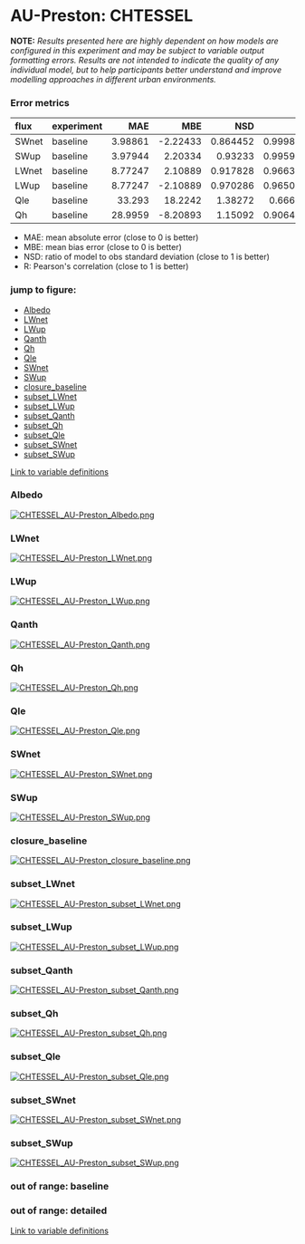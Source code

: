 # AU-Preston: CHTESSEL

**NOTE:** *Results presented here are highly dependent on how models are configured in this experiment and may be subject to variable output formatting errors. Results are not intended to indicate the quality of any individual model, but to help participants better understand and improve modelling approaches in different urban environments.*

### Error metrics

| flux   | experiment   |      MAE |      MBE |      NSD |        R |
|:-------|:-------------|---------:|---------:|---------:|---------:|
| SWnet  | baseline     |  3.98861 | -2.22433 | 0.864452 | 0.999872 |
| SWup   | baseline     |  3.97944 |  2.20334 | 0.93233  | 0.995943 |
| LWnet  | baseline     |  8.77247 |  2.10889 | 0.917828 | 0.966334 |
| LWup   | baseline     |  8.77247 | -2.10889 | 0.970286 | 0.965061 |
| Qle    | baseline     | 33.293   | 18.2242  | 1.38272  | 0.66611  |
| Qh     | baseline     | 28.9959  | -8.20893 | 1.15092  | 0.906494 |

 - MAE: mean absolute error (close to 0 is better)
 - MBE: mean bias error (close to 0 is better)
 - NSD: ratio of model to obs standard deviation (close to 1 is better)
 - R: Pearson's correlation (close to 1 is better)

### jump to figure:
 - [Albedo](#albedo)
 - [LWnet](#lwnet)
 - [LWup](#lwup)
 - [Qanth](#qanth)
 - [Qh](#qh)
 - [Qle](#qle)
 - [SWnet](#swnet)
 - [SWup](#swup)
 - [closure_baseline](#closure_baseline)
 - [subset_LWnet](#subset_lwnet)
 - [subset_LWup](#subset_lwup)
 - [subset_Qanth](#subset_qanth)
 - [subset_Qh](#subset_qh)
 - [subset_Qle](#subset_qle)
 - [subset_SWnet](#subset_swnet)
 - [subset_SWup](#subset_swup)

[Link to variable definitions](../modelattrs/variable_definitions.md)

### <a name="albedo"></a>Albedo
[![CHTESSEL_AU-Preston_Albedo.png](CHTESSEL_AU-Preston_Albedo.png)](CHTESSEL_AU-Preston_Albedo.png)

### <a name="lwnet"></a>LWnet
[![CHTESSEL_AU-Preston_LWnet.png](CHTESSEL_AU-Preston_LWnet.png)](CHTESSEL_AU-Preston_LWnet.png)

### <a name="lwup"></a>LWup
[![CHTESSEL_AU-Preston_LWup.png](CHTESSEL_AU-Preston_LWup.png)](CHTESSEL_AU-Preston_LWup.png)

### <a name="qanth"></a>Qanth
[![CHTESSEL_AU-Preston_Qanth.png](CHTESSEL_AU-Preston_Qanth.png)](CHTESSEL_AU-Preston_Qanth.png)

### <a name="qh"></a>Qh
[![CHTESSEL_AU-Preston_Qh.png](CHTESSEL_AU-Preston_Qh.png)](CHTESSEL_AU-Preston_Qh.png)

### <a name="qle"></a>Qle
[![CHTESSEL_AU-Preston_Qle.png](CHTESSEL_AU-Preston_Qle.png)](CHTESSEL_AU-Preston_Qle.png)

### <a name="swnet"></a>SWnet
[![CHTESSEL_AU-Preston_SWnet.png](CHTESSEL_AU-Preston_SWnet.png)](CHTESSEL_AU-Preston_SWnet.png)

### <a name="swup"></a>SWup
[![CHTESSEL_AU-Preston_SWup.png](CHTESSEL_AU-Preston_SWup.png)](CHTESSEL_AU-Preston_SWup.png)

### <a name="closure_baseline"></a>closure_baseline
[![CHTESSEL_AU-Preston_closure_baseline.png](CHTESSEL_AU-Preston_closure_baseline.png)](CHTESSEL_AU-Preston_closure_baseline.png)

### <a name="subset_lwnet"></a>subset_LWnet
[![CHTESSEL_AU-Preston_subset_LWnet.png](CHTESSEL_AU-Preston_subset_LWnet.png)](CHTESSEL_AU-Preston_subset_LWnet.png)

### <a name="subset_lwup"></a>subset_LWup
[![CHTESSEL_AU-Preston_subset_LWup.png](CHTESSEL_AU-Preston_subset_LWup.png)](CHTESSEL_AU-Preston_subset_LWup.png)

### <a name="subset_qanth"></a>subset_Qanth
[![CHTESSEL_AU-Preston_subset_Qanth.png](CHTESSEL_AU-Preston_subset_Qanth.png)](CHTESSEL_AU-Preston_subset_Qanth.png)

### <a name="subset_qh"></a>subset_Qh
[![CHTESSEL_AU-Preston_subset_Qh.png](CHTESSEL_AU-Preston_subset_Qh.png)](CHTESSEL_AU-Preston_subset_Qh.png)

### <a name="subset_qle"></a>subset_Qle
[![CHTESSEL_AU-Preston_subset_Qle.png](CHTESSEL_AU-Preston_subset_Qle.png)](CHTESSEL_AU-Preston_subset_Qle.png)

### <a name="subset_swnet"></a>subset_SWnet
[![CHTESSEL_AU-Preston_subset_SWnet.png](CHTESSEL_AU-Preston_subset_SWnet.png)](CHTESSEL_AU-Preston_subset_SWnet.png)

### <a name="subset_swup"></a>subset_SWup
[![CHTESSEL_AU-Preston_subset_SWup.png](CHTESSEL_AU-Preston_subset_SWup.png)](CHTESSEL_AU-Preston_subset_SWup.png)

### out of range: baseline


### out of range: detailed



[Link to variable definitions](../modelattrs/variable_definitions.md)

